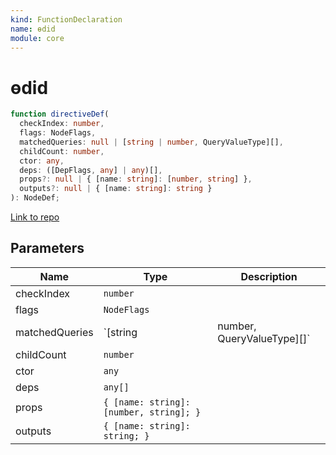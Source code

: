 ```yaml
---
kind: FunctionDeclaration
name: ɵdid
module: core
---
```


# ɵdid

```ts
function directiveDef(
  checkIndex: number,
  flags: NodeFlags,
  matchedQueries: null | [string | number, QueryValueType][],
  childCount: number,
  ctor: any,
  deps: ([DepFlags, any] | any)[],
  props?: null | { [name: string]: [number, string] },
  outputs?: null | { [name: string]: string }
): NodeDef;
```

[Link to repo](https://github.com/timdeschryver/angular/blob/master/packages/core/src/view/provider.ts#L30-L59)

## Parameters

| Name           | Type                                    | Description                |
| -------------- | --------------------------------------- | -------------------------- |
| checkIndex     | `number`                                |                            |
| flags          | `NodeFlags`                             |                            |
| matchedQueries | `[string                                | number, QueryValueType][]` |  |
| childCount     | `number`                                |                            |
| ctor           | `any`                                   |                            |
| deps           | `any[]`                                 |                            |
| props          | `{ [name: string]: [number, string]; }` |                            |
| outputs        | `{ [name: string]: string; }`           |                            |
